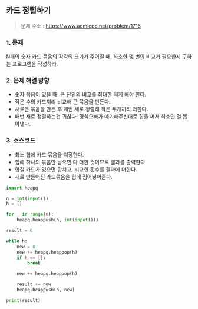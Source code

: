 ## 카드 정렬하기
> 문제 주소 : https://www.acmicpc.net/problem/1715

### 1. 문제
N개의 숫자 카드 묶음의 각각의 크기가 주어질 때, 최소한 몇 번의 비교가 필요한지 구하는 프로그램을 작성하라.

### 2. 문제 해결 방향
- 숫자 묶음이 있을 때, 큰 단위의 비교를 최대한 적게 해야 한다.
- 작은 수의 카드끼리 비교해 큰 묶음을 만든다.
- 새로운 묶음을 만든 후 매번 새로 정렬해 작은 두개끼리 더한다.
- 매번 새로 정렬하는건 귀찮다! 경식오빠가 얘기해주신대로 힙을 써서 최소인 걸 뽑아낸다.


### 3. 소스코드

- 최소 힙에 카드 묶음을 저장한다.
- 힙에 하나의 묶음만 남으면 다 더한 것이므로 결과를 출력한다.
- 합칠 카드가 있으면 합치고, 비교한 횟수를 결과에 더한다.
- 새로 만들어진 카드묶음을 힙에 집어넣어준다.

```python
import heapq

n = int(input())
h = []

for _ in range(n):
    heapq.heappush(h, int(input()))

result = 0

while h:
    new = 0
    new += heapq.heappop(h)
    if h == []:
        break

    new += heapq.heappop(h)

    result += new
    heapq.heappush(h, new)

print(result)
```